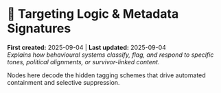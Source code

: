 # 🧿 Targeting Logic & Metadata Signatures  

**First created:** 2025-09-04 | **Last updated:** 2025-09-04  
*Explains how behavioural systems classify, flag, and respond to specific tones, political alignments, or survivor-linked content.*  

Nodes here decode the hidden tagging schemes that drive automated containment and selective suppression.  
